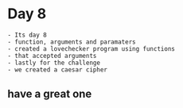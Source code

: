 # Day 8
    - Its day 8
    - function, arguments and paramaters
    - created a lovechecker program using functions
    - that accepted arguments
    - lastly for the challenge
    - we created a caesar cipher

## have a great one
